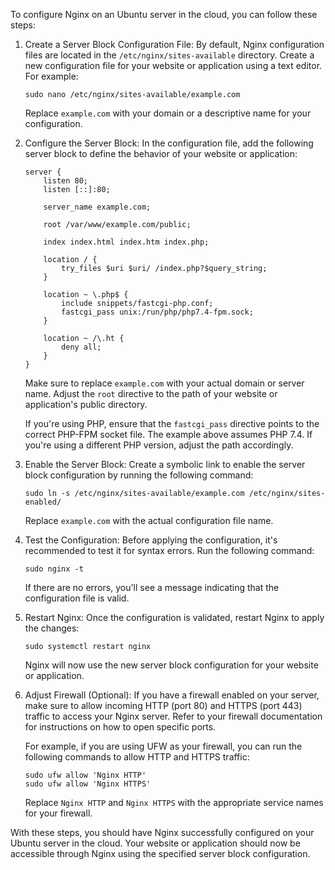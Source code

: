 To configure Nginx on an Ubuntu server in the cloud, you can follow these steps:

1. Create a Server Block Configuration File:
   By default, Nginx configuration files are located in the `/etc/nginx/sites-available` directory. Create a new configuration file for your website or application using a text editor. For example:
   ```
   sudo nano /etc/nginx/sites-available/example.com
   ```

   Replace `example.com` with your domain or a descriptive name for your configuration.

2. Configure the Server Block:
   In the configuration file, add the following server block to define the behavior of your website or application:

   ```
   server {
       listen 80;
       listen [::]:80;

       server_name example.com;

       root /var/www/example.com/public;

       index index.html index.htm index.php;

       location / {
           try_files $uri $uri/ /index.php?$query_string;
       }

       location ~ \.php$ {
           include snippets/fastcgi-php.conf;
           fastcgi_pass unix:/run/php/php7.4-fpm.sock;
       }

       location ~ /\.ht {
           deny all;
       }
   }
   ```

   Make sure to replace `example.com` with your actual domain or server name. Adjust the `root` directive to the path of your website or application's public directory.

   If you're using PHP, ensure that the `fastcgi_pass` directive points to the correct PHP-FPM socket file. The example above assumes PHP 7.4. If you're using a different PHP version, adjust the path accordingly.

3. Enable the Server Block:
   Create a symbolic link to enable the server block configuration by running the following command:
   ```
   sudo ln -s /etc/nginx/sites-available/example.com /etc/nginx/sites-enabled/
   ```

   Replace `example.com` with the actual configuration file name.

4. Test the Configuration:
   Before applying the configuration, it's recommended to test it for syntax errors. Run the following command:
   ```
   sudo nginx -t
   ```

   If there are no errors, you'll see a message indicating that the configuration file is valid.

5. Restart Nginx:
   Once the configuration is validated, restart Nginx to apply the changes:
   ```
   sudo systemctl restart nginx
   ```

   Nginx will now use the new server block configuration for your website or application.

6. Adjust Firewall (Optional):
   If you have a firewall enabled on your server, make sure to allow incoming HTTP (port 80) and HTTPS (port 443) traffic to access your Nginx server. Refer to your firewall documentation for instructions on how to open specific ports.

   For example, if you are using UFW as your firewall, you can run the following commands to allow HTTP and HTTPS traffic:
   ```
   sudo ufw allow 'Nginx HTTP'
   sudo ufw allow 'Nginx HTTPS'
   ```

   Replace `Nginx HTTP` and `Nginx HTTPS` with the appropriate service names for your firewall.

With these steps, you should have Nginx successfully configured on your Ubuntu server in the cloud. Your website or application should now be accessible through Nginx using the specified server block configuration.